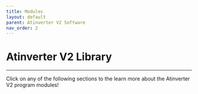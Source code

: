 ```yaml
---
title: Modules
layout: default
parent: Atinverter V2 Software
nav_order: 2
---
```


# **Atinverter V2 Library**
---

Click on any of the following sections to the learn more about the Atinverter V2 program modules!